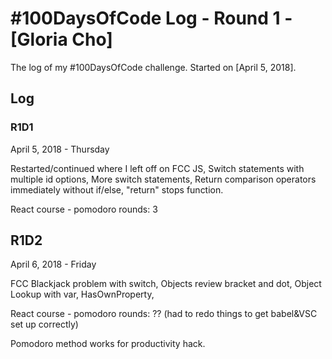 # #100DaysOfCode Log - Round 1 - [Gloria Cho]

The log of my #100DaysOfCode challenge. Started on [April 5, 2018].

## Log

<!-- ### R1D1
Started a Weather App. Worked on the draft layout of the app, struggled with OpenWeather API http://www.example.com -->

### R1D1

April 5, 2018 - Thursday

Restarted/continued where I left off on FCC JS,
Switch statements with multiple id options,
More switch statements,
Return comparison operators immediately without if/else,
"return" stops function.

React course - pomodoro rounds: 3

## R1D2

April 6, 2018 - Friday

FCC Blackjack problem with switch,
Objects review bracket and dot,
Object Lookup with var, HasOwnProperty,

React course - pomodoro rounds: ?? (had to redo things to get babel&VSC set up correctly)

Pomodoro method works for productivity hack. 
